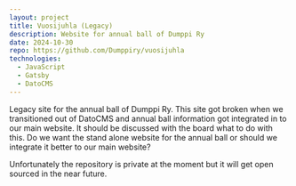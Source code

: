 ```yaml
---
layout: project
title: Vuosijuhla (Legacy)
description: Website for annual ball of Dumppi Ry
date: 2024-10-30
repo: https://github.com/Dumppiry/vuosijuhla
technologies:
  - JavaScript
  - Gatsby
  - DatoCMS
---
```


Legacy site for the annual ball of Dumppi Ry. This site got broken when we transitioned out of DatoCMS and annual ball information got integrated in to our main website. It should be discussed with the board what to do with this. Do we want the stand alone website for the annual ball or should we integrate it better to our main website?

Unfortunately the repository is private at the moment but it will get open sourced in the near future.
